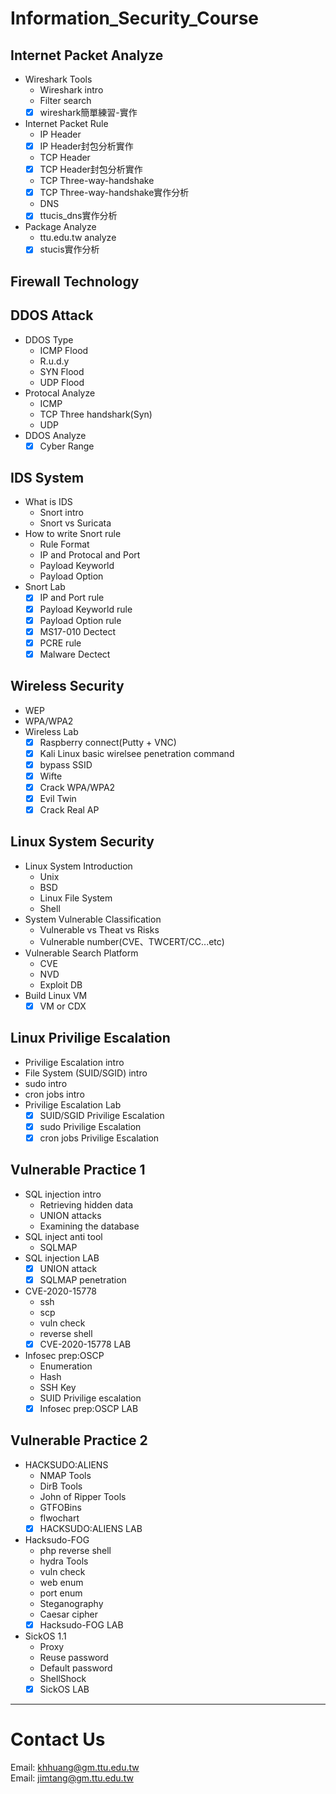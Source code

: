 # Information_Security_Course

## Internet Packet Analyze
* Wireshark Tools
  - Wireshark intro
  - Filter search
  - [x] wireshark簡單練習-實作
* Internet Packet Rule
  - IP Header
  - [x] IP Header封包分析實作
  - TCP Header
  - [x] TCP Header封包分析實作
  - TCP Three-way-handshake
  - [x] TCP Three-way-handshake實作分析
  - DNS
  - [x] ttucis_dns實作分析
* Package Analyze
  - ttu.edu.tw analyze
  - [x] stucis實作分析

## Firewall Technology

## DDOS Attack
  * DDOS Type
    - ICMP Flood
    - R.u.d.y
    - SYN Flood
    - UDP Flood
  * Protocal Analyze
    - ICMP
    - TCP Three handshark(Syn)
    - UDP
  * DDOS Analyze
    - [x] Cyber Range
## IDS System
  * What is IDS
    * Snort intro
    * Snort vs Suricata
  * How to write Snort rule
    * Rule Format
    * IP and Protocal and Port
    * Payload Keyworld
    * Payload Option
  * Snort Lab
    - [x] IP and Port rule
    - [x] Payload Keyworld rule
    - [x] Payload Option rule
    - [x] MS17-010 Dectect
    - [x] PCRE rule
    - [x] Malware Dectect
## Wireless Security
  * WEP
  * WPA/WPA2
  * Wireless Lab
    - [x] Raspberry connect(Putty + VNC)
    - [x] Kali Linux basic wirelsee penetration command
    - [x] bypass SSID
    - [x] Wifte
    - [x] Crack WPA/WPA2
    - [x] Evil Twin
    - [x] Crack Real AP
## Linux System Security
  * Linux System Introduction
    - Unix
    - BSD
    - Linux File System
    - Shell
  * System Vulnerable Classification
    - Vulnerable vs Theat vs Risks
    - Vulnerable number(CVE、TWCERT/CC...etc)
  * Vulnerable Search Platform
    - CVE
    - NVD
    - Exploit DB
  * Build Linux VM
    - [x] VM or CDX
## Linux Privilige Escalation
  * Privilige Escalation intro
  * File System (SUID/SGID) intro
  * sudo intro
  * cron jobs intro
  * Privilige Escalation Lab
    - [x] SUID/SGID Privilige Escalation
    - [x] sudo Privilige Escalation
    - [x] cron jobs Privilige Escalation
## Vulnerable Practice 1
  * SQL injection intro
    * Retrieving hidden data
    * UNION attacks
    * Examining the database
  * SQL inject anti tool
    * SQLMAP
  * SQL injection LAB
    - [x] UNION attack
    - [x] SQLMAP penetration
  * CVE-2020-15778 
    * ssh
    * scp
    * vuln check
    * reverse shell
    - [x] CVE-2020-15778 LAB
  * Infosec prep:OSCP 
    * Enumeration
    * Hash
    * SSH Key
    * SUID Privilige escalation
    - [x] Infosec prep:OSCP LAB
## Vulnerable Practice 2
  * HACKSUDO:ALIENS
    * NMAP Tools
    * DirB Tools
    * John of Ripper Tools
    * GTFOBins
    * flwochart
    - [x] HACKSUDO:ALIENS LAB
  * Hacksudo-FOG
    * php reverse shell
    * hydra Tools
    * vuln check
    * web enum
    * port enum
    * Steganography
    * Caesar cipher
    - [x] Hacksudo-FOG LAB
  * SickOS 1.1
    * Proxy
    * Reuse password
    * Default password
    * ShellShock
    - [x] SickOS LAB
---------------------------------

# Contact Us
Email: khhuang@gm.ttu.edu.tw  
Email: jimtang@gm.ttu.edu.tw
